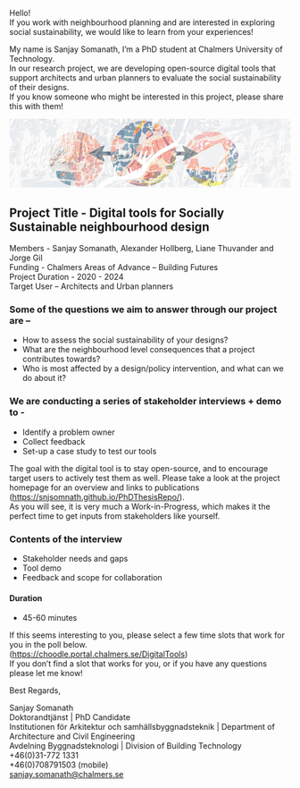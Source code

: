 Hello!  
If you work with neighbourhood planning and are interested in exploring social sustainability, we would like to learn from your experiences!  
 
My name is Sanjay Somanath, I’m a PhD student at Chalmers University of Technology.  
In our research project, we are developing open-source digital tools that support architects and urban planners to evaluate the social sustainability of their designs.  
If you know someone who might be interested in this project, please share this with them!  
 
![img](/banner.png) 

## Project Title - Digital tools for Socially Sustainable neighbourhood design  
Members - Sanjay Somanath, Alexander Hollberg, Liane Thuvander and Jorge Gil  
Funding - Chalmers Areas of Advance – Building Futures  
Project Duration - 2020 - 2024  
Target User – Architects and Urban planners  
 
### Some of the questions we aim to answer through our project are –  
-	How to assess the social sustainability of your designs?
-	What are the neighbourhood level consequences that a project contributes towards?
-	Who is most affected by a design/policy intervention, and what can we do about it?
 
### We are conducting a series of stakeholder interviews + demo to -
-	Identify a problem owner 
-	Collect feedback
-	Set-up a case study to test our tools
 
The goal with the digital tool is to stay open-source, and to encourage target users to actively test them as well.
Please take a look at the project homepage for an overview and links to publications (https://snjsomnath.github.io/PhDThesisRepo/).  
As you will see, it is very much a Work-in-Progress, which makes it the perfect time to get inputs from stakeholders like yourself.  
 
### Contents of the interview
-	Stakeholder needs and gaps
-	Tool demo
-	Feedback and scope for collaboration
#### Duration   
-	45-60 minutes
 
If this seems interesting to you, please select a few time slots that work for you in the poll below.  
(https://choodle.portal.chalmers.se/DigitalTools)  
If you don’t find a slot that works for you, or if you have any questions please let me know!  
 
 
 
Best Regards,  

 
Sanjay Somanath  
Doktorandtjänst | PhD Candidate                                            
Institutionen för Arkitektur och samhällsbyggnadsteknik | Department of Architecture and Civil Engineering  
Avdelning Byggnadsteknologi | Division of Building Technology  
+46(0)31-772 1331  
+46(0)708791503 (mobile)  
sanjay.somanath@chalmers.se  
